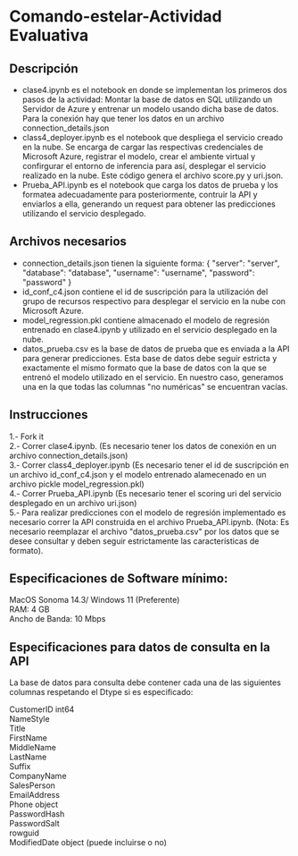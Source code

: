 # Comando-estelar-Actividad Evaluativa

## Descripción
- clase4.ipynb es el notebook en donde se implementan los primeros dos pasos de la actividad: Montar la base de datos en SQL utilizando un Servidor de Azure y entrenar un modelo usando dicha base de datos. Para la conexión hay que tener los datos en un archivo connection_details.json
- class4_deployer.ipynb es el notebook que despliega el servicio creado en la nube. Se encarga de cargar las respectivas credenciales de Microsoft Azure, registrar el modelo, crear el ambiente virtual y confirgurar el entorno de inferencia para así, desplegar el servicio realizado en la nube. Este código genera el archivo score.py y uri.json.
- Prueba_API.ipynb es el notebook que carga los datos de prueba y los formatea adecuadamente para posteriormente, contruir la API y enviarlos a ella, generando un request para obtener las predicciones utilizando el servicio desplegado.  

## Archivos necesarios
- connection_details.json tienen la siguiente forma: 
{
    "server": "server",
    "database": "database",
    "username": "username",
    "password": "password"
}
- id_conf_c4.json contiene el id de suscripción para la utilización del grupo de recursos respectivo para desplegar el servicio en la nube con Microsoft Azure.
- model_regression.pkl contiene almacenado el modelo de regresión entrenado en clase4.ipynb y utilizado en el servicio desplegado en la nube.
- datos_prueba.csv es la base de datos de prueba que es enviada a la API para generar predicciones. Esta base de datos debe seguir estricta y exactamente el mismo formato que la base de datos con la que se entrenó el modelo utilizado en el servicio. En nuestro caso, generamos una en la que todas las columnas "no numéricas" se encuentran vacías.

## Instrucciones
1.- Fork it <br>
2.- Correr clase4.ipynb. (Es necesario tener los datos de conexión en un archivo connection_details.json)<br>
3.- Correr class4_deployer.ipynb (Es necesario tener el id de suscripción en un archivo id_conf_c4.json y el modelo entrenado alamecenado en un archivo pickle model_regression.pkl)<br>
4.- Correr Prueba_API.ipynb (Es necesario tener el scoring uri del servicio desplegado en un archivo uri.json) <br>
5.- Para realizar predicciones con el modelo de regresión implementado es necesario correr la API construida en el archivo Prueba_API.ipynb. (Nota: Es necesario reemplazar el archivo "datos_prueba.csv" por los datos que se desee consultar y deben seguir estrictamente las características de formato).

## Especificaciones de Software mínimo:
MacOS Sonoma 14.3/ Windows 11 (Preferente) <br>
RAM: 4 GB <br>
Ancho de Banda: 10 Mbps <br>

## Especificaciones para datos de consulta en la API
La base de datos para consulta debe contener cada una de las siguientes columnas respetando el Dtype si es especificado: <br>

CustomerID      int64  <br>
NameStyle        <br>
Title            <br>
FirstName        <br>
MiddleName       <br>
LastName         <br>
Suffix           <br>
CompanyName      <br>
SalesPerson      <br>
EmailAddress     <br>
Phone           object <br>
PasswordHash     <br>
PasswordSalt     <br>
rowguid          <br>
ModifiedDate    object                (puede incluirse o no)   <br>
